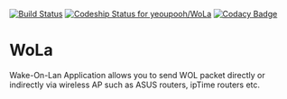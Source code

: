 [![Build Status](https://travis-ci.org/yeoupooh/WoLa.svg?branch=master)](https://travis-ci.org/yeoupooh/WoLa)
[ ![Codeship Status for yeoupooh/WoLa](https://codeship.com/projects/e46c8890-e3f9-0133-4db8-3aa3f222b1f1/status?branch=master)](https://codeship.com/projects/146211)
[![Codacy Badge](https://api.codacy.com/project/badge/grade/6f3b7d133f8d44cbae31a1192ad0270e)](https://www.codacy.com/app/thomas-min-v1/WoLa)

# WoLa
Wake-On-Lan Application allows you to send WOL packet directly or indirectly via wireless AP such as ASUS routers, ipTime routers etc.
